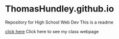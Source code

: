 # ThomasHundley.github.io
Repository for High School Web Dev
This is a readme

[click here](http://ThomasHundley.github.io/WPD) Click here to see my class webpage
